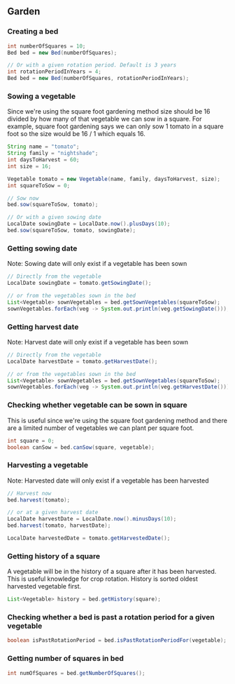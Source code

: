 ## Garden

### Creating a bed

``` java
int numberOfSquares = 10;
Bed bed = new Bed(numberOfSquares);

// Or with a given rotation period. Default is 3 years
int rotationPeriodInYears = 4;
Bed bed = new Bed(numberOfSquares, rotationPeriodInYears);
```

### Sowing a vegetable

Since we're using the square foot gardening method size should be 16 divided by how many of that vegetable we can sow in
a square. For example, square foot gardening says we can only sow 1 tomato in a square foot so the size would be 16 / 1
which equals 16.

``` java
String name = "tomato";
String family = "nightshade";
int daysToHarvest = 60;
int size = 16;

Vegetable tomato = new Vegetable(name, family, daysToHarvest, size);
int squareToSow = 0;

// Sow now
bed.sow(squareToSow, tomato);

// Or with a given sowing date
LocalDate sowingDate = LocalDate.now().plusDays(10);
bed.sow(squareToSow, tomato, sowingDate);
```

### Getting sowing date

Note: Sowing date will only exist if a vegetable has been sown

``` java
// Directly from the vegetable
LocalDate sowingDate = tomato.getSowingDate();

// or from the vegetables sown in the bed
List<Vegetable> sownVegetables = bed.getSownVegetables(squareToSow);
sownVegetables.forEach(veg -> System.out.println(veg.getSowingDate()));
```

### Getting harvest date

Note: Harvest date will only exist if a vegetable has been sown

``` java
// Directly from the vegetable
LocalDate harvestDate = tomato.getHarvestDate();

// or from the vegetables sown in the bed
List<Vegetable> sownVegetables = bed.getSownVegetables(squareToSow);
sownVegetables.forEach(veg -> System.out.println(veg.getHarvestDate()));
```

### Checking whether vegetable can be sown in square

This is useful since we're using the square foot gardening method and there are a limited number of vegetables we can
plant per square foot.

``` java
int square = 0;
boolean canSow = bed.canSow(square, vegetable);
```

### Harvesting a vegetable

Note: Harvested date will only exist if a vegetable has been harvested

``` java
// Harvest now
bed.harvest(tomato);

// or at a given harvest date
LocalDate harvestDate = LocalDate.now().minusDays(10);
bed.harvest(tomato, harvestDate);

LocalDate harvestedDate = tomato.getHarvestedDate();
```

### Getting history of a square

A vegetable will be in the history of a square after it has been harvested. This is useful knowledge for crop rotation.
History is sorted oldest harvested vegetable first.

``` java
List<Vegetable> history = bed.getHistory(square);
```

### Checking whether a bed is past a rotation period for a given vegetable

``` java
boolean isPastRotationPeriod = bed.isPastRotationPeriodFor(vegetable);
```

### Getting number of squares in bed

``` java
int numOfSquares = bed.getNumberOfSquares();
```

